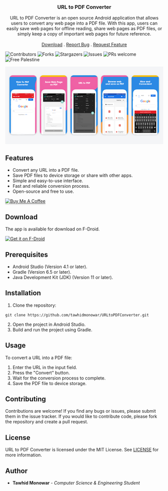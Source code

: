 <p align="center">
  <h3 align="center">URL to PDF Converter</h3>

  <p align="center">
    URL to PDF Converter is an open source Android application that allows users to convert any web page into a PDF file. With this app, users can easily save web pages for offline reading, share web pages as PDF files, or simply keep a copy of important web pages for future reference.
    <br/>
    <br/>
    <a href="https://github.com/tawhidmonowar/URLtoPDFConverter/releases">Download</a>
    .
    <a href="https://github.com/tawhidmonowar/URLtoPDFConverter/issues">Report Bug</a>
    .
    <a href="https://github.com/tawhidmonowar/URLtoPDFConverter/issues">Request Feature</a>
  </p>
</p>

![Contributors](https://img.shields.io/github/contributors/tawhidmonowar/URLtoPDFConverter?color=dark-green) ![Forks](https://img.shields.io/github/forks/tawhidmonowar/URLtoPDFConverter?style=social) ![Stargazers](https://img.shields.io/github/stars/tawhidmonowar/URLtoPDFConverter?style=social) ![Issues](https://img.shields.io/github/issues/tawhidmonowar/URLtoPDFConverter) ![PRs welcome](https://img.shields.io/badge/PRs-welcome-brightgreen.svg?style=flat-square) ![Free Palestine](https://raw.githubusercontent.com/tawhidmonowar/polyglot_ai/84d85f40e236c39ada57920488285a8e1b7e2ef9/client/public/FreePalestine.svg)

![screenshot_profile](./screenshot/screenshot.png)

## Features
- Convert any URL into a PDF file.
- Save PDF files to device storage or share with other apps.
- Simple and easy-to-use interface.
- Fast and reliable conversion process.
- Open-source and free to use.

<a href="https://www.buymeacoffee.com/tawhidmonowar" target="_blank"><img src="https://www.buymeacoffee.com/assets/img/custom_images/orange_img.png" alt="Buy Me A Coffee" style="height: 41px !important;width: 174px !important;box-shadow: 0px 3px 2px 0px rgba(190, 190, 190, 0.5) !important;-webkit-box-shadow: 0px 3px 2px 0px rgba(190, 190, 190, 0.5) !important;"></a>

## Download

The app is available for download on F-Droid.

<a href="https://f-droid.org/packages/com.prostudio.urltopdfconverter/"><img src="https://fdroid.gitlab.io/artwork/badge/get-it-on.png" alt="Get it on F-Droid" height="80"></a>

## Prerequisites
- Android Studio (Version 4.1 or later).
- Gradle (Version 6.5 or later).
- Java Development Kit (JDK) (Version 11 or later).

## Installation

1. Clone the repository:
```
git clone https://github.com/tawhidmonowar/URLtoPDFConverter.git
```
2. Open the project in Android Studio.
3. Build and run the project using Gradle.

## Usage
To convert a URL into a PDF file:
1. Enter the URL in the input field.
2. Press the "Convert" button.
3. Wait for the conversion process to complete.
4. Save the PDF file to device storage.

## Contributing
Contributions are welcome! If you find any bugs or issues, please submit them in the issue tracker. If you would like to contribute code, please fork the repository and create a pull request.

## License
URL to PDF Converter is licensed under the MIT License. See 
<a href="https://github.com/tawhidmonowar/URLtoPDFConverter/blob/main/LICENSE">LICENSE</a> for more information.

## Author
* **Tawhid Monowar** - *Computer Science & Engineering Student*

